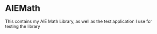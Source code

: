 # AIEMath

This contains my AIE Math Library, as well as the test application I use for testing the library
